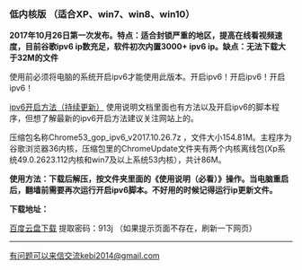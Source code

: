 ### 低内核版 （适合XP、win7、win8、win10）

**2017年10月26日第一次发布。特点：适合封锁严重的地区，提高在线看视频速度，目前谷歌ipv6 ip数充足，软件初次内置3000+ ipv6 ip。缺点：无法下载大于32M的文件**

使用前必须将电脑的系统开启ipv6才能使用此版本。开启ipv6！开启ipv6！开启ipv6！

[ipv6开启方法（持续更新）](https://github.com/Alvin9999/new-pac/wiki/ipv6%E5%BC%80%E5%90%AF%E6%96%B9%E6%B3%95) 使用说明文档里面也有方法以及开启ipv6的脚本程序，但想了解最新的ipv6开启方法建议关注网站上的。

压缩包名称Chrome53_gop_ipv6_v2017.10.26.7z ，文件大小154.81M。主程序为谷歌浏览器36内核，压缩包里的ChromeUpdate文件夹有两个内核离线包(Xp系统49.0.2623.112内核和win7及以上系统53内核），共计86M。

**使用方法：下载后解压，按文件夹里面的《使用说明（必看）》操作。当电脑重启后，翻墙前需要再次运行开启ipv6脚本。不好用的时候记得运行ip更新文件。**

**下载地址：**

[百度云盘下载](https://pan.baidu.com/s/1i4HljZv) 提取密码：913j （如果提示页面不存在，刷新一下网页）


***

有问题可以来信交流kebi2014@gmail.com
